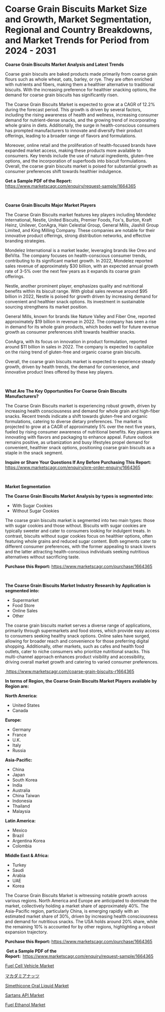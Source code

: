 <p><h1>Coarse Grain Biscuits Market Size and Growth, Market Segmentation, Regional and Country Breakdowns, and Market Trends for Period from 2024 -  2031</h1></p><p><strong>Coarse Grain Biscuits Market Analysis and Latest Trends</strong></p>
<p><p>Coarse grain biscuits are baked products made primarily from coarse grain flours such as whole wheat, oats, barley, or rye. They are often enriched with nutrients and fibers, making them a healthier alternative to traditional biscuits. With the increasing preference for healthier snacking options, the demand for coarse grain biscuits has significantly risen.</p><p>The Coarse Grain Biscuits Market is expected to grow at a CAGR of 12.2% during the forecast period. This growth is driven by several factors, including the rising awareness of health and wellness, increasing consumer demand for nutrient-dense snacks, and the growing trend of incorporating whole grains in diets. Additionally, the surge in health-conscious consumers has prompted manufacturers to innovate and diversify their product offerings, leading to a broader range of flavors and formulations.</p><p>Moreover, online retail and the proliferation of health-focused brands have expanded market access, making these products more available to consumers. Key trends include the use of natural ingredients, gluten-free options, and the incorporation of superfoods into biscuit formulations. Overall, the coarse grain biscuits market is poised for substantial growth as consumer preferences shift towards healthier indulgence.</p></p>
<p><strong>Get a Sample PDF of the Report:&nbsp;</strong> <a href="https://www.marketscagr.com/enquiry/request-sample/1664365?utm_campaign=1128&utm_medium=2&utm_source=Github&utm_content=ia&utm_term=03102024&utm_id=coarse-grain-biscuits">https://www.marketscagr.com/enquiry/request-sample/1664365</a></p>
<p>&nbsp;</p>
<p><strong>Coarse Grain Biscuits Major Market Players</strong></p>
<p><p>The Coarse Grain Biscuits market features key players including Mondelez International, Nestle, United Biscuits, Premier Foods, Fox's, Burton, Kraft Heinz, Unilever, ConAgra, Hain Celestial Group, General Mills, Jiashill Group Limited, and King Milling Company. These companies are notable for their innovative product offerings, strong distribution networks, and effective branding strategies.</p><p>Mondelez International is a market leader, leveraging brands like Oreo and BelVita. The company focuses on health-conscious consumer trends, contributing to its significant market growth. In 2022, Mondelez reported sales revenue of approximately $30 billion, with an expected annual growth rate of 3-5% over the next few years as it expands its coarse grain offerings.</p><p>Nestle, another prominent player, emphasizes quality and nutritional benefits within its biscuit range. With global sales revenue around $95 billion in 2022, Nestle is poised for growth driven by increasing demand for convenient and healthier snack options. Its investment in sustainable sourcing strengthens its market position.</p><p>General Mills, known for brands like Nature Valley and Fiber One, reported approximately $19 billion in revenue in 2022. The company has seen a rise in demand for its whole grain products, which bodes well for future revenue growth as consumer preferences shift towards healthier snacks.</p><p>ConAgra, with its focus on innovation in product formulation, reported around $11 billion in sales in 2022. The company is expected to capitalize on the rising trend of gluten-free and organic coarse grain biscuits.</p><p>Overall, the coarse grain biscuits market is expected to experience steady growth, driven by health trends, the demand for convenience, and innovative product lines offered by these key players.</p></p>
<p>&nbsp;</p>
<p><strong>What Are The Key Opportunities For Coarse Grain Biscuits Manufacturers?</strong></p>
<p><p>The Coarse Grain Biscuits market is experiencing robust growth, driven by increasing health consciousness and demand for whole grain and high-fiber snacks. Recent trends indicate a shift towards gluten-free and organic formulations, catering to diverse dietary preferences. The market is projected to grow at a CAGR of approximately 5% over the next five years, fueled by rising consumer awareness of nutritional benefits. Key players are innovating with flavors and packaging to enhance appeal. Future outlook remains positive, as urbanization and busy lifestyles propel demand for convenient, healthier snack options, positioning coarse grain biscuits as a staple in the snack segment.</p></p>
<p><strong>Inquire or Share Your Questions If Any Before Purchasing This Report:</strong> <a href="https://www.marketscagr.com/enquiry/pre-order-enquiry/1664365?utm_campaign=1128&utm_medium=2&utm_source=Github&utm_content=ia&utm_term=03102024&utm_id=coarse-grain-biscuits">https://www.marketscagr.com/enquiry/pre-order-enquiry/1664365</a></p>
<p>&nbsp;</p>
<p><strong>Market Segmentation</strong></p>
<p><strong>The Coarse Grain Biscuits Market Analysis by types is segmented into:</strong></p>
<p><ul><li>With Sugar Cookies</li><li>Without Sugar Cookies</li></ul></p>
<p><p>The coarse grain biscuits market is segmented into two main types: those with sugar cookies and those without. Biscuits with sugar cookies are typically sweeter and cater to consumers looking for indulgent treats. In contrast, biscuits without sugar cookies focus on healthier options, often featuring whole grains and reduced sugar content. Both segments cater to different consumer preferences, with the former appealing to snack lovers and the latter attracting health-conscious individuals seeking nutritious alternatives without sacrificing taste.</p></p>
<p><strong>Purchase this Report:&nbsp;</strong><a href="https://www.marketscagr.com/purchase/1664365?utm_campaign=1128&utm_medium=2&utm_source=Github&utm_content=ia&utm_term=03102024&utm_id=coarse-grain-biscuits">https://www.marketscagr.com/purchase/1664365</a></p>
<p>&nbsp;</p>
<p><strong>The Coarse Grain Biscuits Market Industry Research by Application is segmented into:</strong></p>
<p><ul><li>Supermarket</li><li>Food Store</li><li>Online Sales</li><li>Other</li></ul></p>
<p><p>The coarse grain biscuits market serves a diverse range of applications, primarily through supermarkets and food stores, which provide easy access to consumers seeking healthy snack options. Online sales have surged, allowing for broader reach and convenience for those preferring digital shopping. Additionally, other markets, such as cafes and health food outlets, cater to niche consumers who prioritize nutritional snacks. This multi-channel approach enhances product visibility and accessibility, driving overall market growth and catering to varied consumer preferences.</p></p>
<p><a href="https://www.marketscagr.com/coarse-grain-biscuits-r1664365?utm_campaign=1128&utm_medium=2&utm_source=Github&utm_content=ia&utm_term=03102024&utm_id=coarse-grain-biscuits">&nbsp;https://www.marketscagr.com/coarse-grain-biscuits-r1664365</a></p>
<p><strong>In terms of Region, the Coarse Grain Biscuits Market Players available by Region are:</strong></p>
<p>
    <p> <strong> North America: </strong>
        <ul>
            <li>United States</li>
            <li>Canada</li>
        </ul>
        </p> 
    <p> <strong> Europe: </strong>
        <ul>
            <li>Germany</li>
            <li>France</li>
            <li>U.K.</li>
            <li>Italy</li>
            <li>Russia</li>
        </ul>
        </p> 
    <p> <strong> Asia-Pacific: </strong>
        <ul>
            <li>China</li>
            <li>Japan</li>
            <li>South Korea</li>
            <li>India</li>
            <li>Australia</li>
            <li>China Taiwan</li>
            <li>Indonesia</li>
            <li>Thailand</li>
            <li>Malaysia</li>
        </ul>
        </p> 
    <p> <strong> Latin America: </strong>
        <ul>
            <li>Mexico</li>
            <li>Brazil</li>
            <li>Argentina Korea</li>
            <li>Colombia</li>
        </ul>
        </p> 
    <p> <strong> Middle East & Africa: </strong>
        <ul>
            <li>Turkey</li>
            <li>Saudi</li>
            <li>Arabia</li>
            <li>UAE</li>
            <li>Korea</li>
        </ul>
    </p>
    </p>
<p><p>The Coarse Grain Biscuits Market is witnessing notable growth across various regions. North America and Europe are anticipated to dominate the market, collectively holding a market share of approximately 40%. The Asia-Pacific region, particularly China, is emerging rapidly with an estimated market share of 30%, driven by increasing health consciousness and demand for nutritious snacks. The USA holds around 20% share, while the remaining 10% is accounted for by other regions, highlighting a robust expansion trajectory.</p></p>
<p><strong>Purchase this Report: </strong><a href="https://www.marketscagr.com/purchase/1664365?utm_campaign=1128&utm_medium=2&utm_source=Github&utm_content=ia&utm_term=03102024&utm_id=coarse-grain-biscuits">https://www.marketscagr.com/purchase/1664365</a></p>
<p>&nbsp;<strong>Get a Sample PDF of the Report:&nbsp;&nbsp;</strong><a href="https://www.marketscagr.com/enquiry/request-sample/1664365?utm_campaign=1128&utm_medium=2&utm_source=Github&utm_content=ia&utm_term=03102024&utm_id=coarse-grain-biscuits">https://www.marketscagr.com/enquiry/request-sample/1664365</a></p>
<p><strong></strong></p>
<p><p><a href="https://www.linkedin.com/pulse/what-innovations-shaping-fuel-cell-vehicle-market-application-zzite?trackingId=Wym6L9leTH2oltQp%2FCEY0Q%3D%3D&utm_campaign=1128&utm_medium=2&utm_source=Github&utm_content=ia&utm_term=03102024&utm_id=coarse-grain-biscuits">Fuel Cell Vehicle Market</a></p><p><a href="https://github.com/lababdou/Market-Research-Report-List-6/blob/main/685919916748.md?utm_campaign=1128&utm_medium=2&utm_source=Github&utm_content=ia&utm_term=03102024&utm_id=coarse-grain-biscuits">マカダミアナッツ</a></p><p><a href="https://issuu.com/reportprime-2/docs/simethicone-oral-liquid-market-size_eb77c2754afab2?utm_campaign=1128&utm_medium=2&utm_source=Github&utm_content=ia&utm_term=03102024&utm_id=coarse-grain-biscuits">Simethicone Oral Liquid Market</a></p><p><a href="https://issuu.com/reportprime-2/docs/sartans-api-market-size-2030.pptx_edaf51225afadd?utm_campaign=1128&utm_medium=2&utm_source=Github&utm_content=ia&utm_term=03102024&utm_id=coarse-grain-biscuits">Sartans API Market</a></p><p><a href="https://www.linkedin.com/pulse/fuel-ethanol-market-strategic-insights-product-evolution-segmentation-mxase?trackingId=jPk0g9G5R2ehJqowgHenGw%3D%3D&utm_campaign=1128&utm_medium=2&utm_source=Github&utm_content=ia&utm_term=03102024&utm_id=coarse-grain-biscuits">Fuel Ethanol Market</a></p></p>